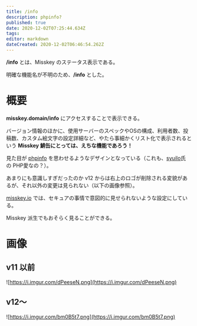 ```yaml
---
title: /info
description: phpinfo?
published: true
date: 2020-12-02T07:25:44.634Z
tags: 
editor: markdown
dateCreated: 2020-12-02T06:46:54.262Z
---
```


**/info** とは、Misskey のステータス表示である。

明確な機能名が不明のため、**/info** とした。

# 概要
**misskey.domain/info** にアクセスすることで表示できる。

バージョン情報のほかに、使用サーバーのスペックやOSの構成、利用者数、投稿数、カスタム絵文字の設定詳細など、やたら事細かくリスト化で表示されるという **Misskey 鯖缶にとっては、えちな機能であろう！**

見た目が [phpinfo](https://www.google.com/search?q=phpinfo&tbm=isch) を思わせるようなデザインとなっている（これも、[syuilo](/ja/persons/syuilo)氏 の PHP愛なの？）。

あまりにも意識しすぎだったのか v12 からは右上のロゴが削除される変貌があるが、それ以外の変更は見られない（以下の画像参照）。

[misskey.io](/ja/instances/misskey_io) では、セキュアの事情で意図的に見せられないような設定にしている。

Misskey 派生でもおそらく見ることができる。

# 画像

<!-- 画像アップロードできなくなったので、imgur 使うことにした。はよう直せ。 -->

## v11 以前
![https://i.imgur.com/dPeeseN.png](https://i.imgur.com/dPeeseN.png)

## v12～
![https://i.imgur.com/bm0B5t7.png](https://i.imgur.com/bm0B5t7.png)
